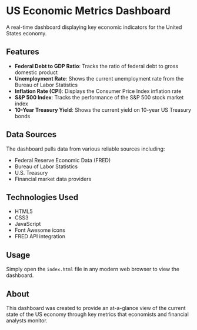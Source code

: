 # US Economic Metrics Dashboard

A real-time dashboard displaying key economic indicators for the United States economy.

## Features

- **Federal Debt to GDP Ratio**: Tracks the ratio of federal debt to gross domestic product
- **Unemployment Rate**: Shows the current unemployment rate from the Bureau of Labor Statistics
- **Inflation Rate (CPI)**: Displays the Consumer Price Index inflation rate
- **S&P 500 Index**: Tracks the performance of the S&P 500 stock market index
- **10-Year Treasury Yield**: Shows the current yield on 10-year US Treasury bonds

## Data Sources

The dashboard pulls data from various reliable sources including:
- Federal Reserve Economic Data (FRED)
- Bureau of Labor Statistics
- U.S. Treasury
- Financial market data providers

## Technologies Used

- HTML5
- CSS3
- JavaScript
- Font Awesome icons
- FRED API integration

## Usage

Simply open the `index.html` file in any modern web browser to view the dashboard.

## About

This dashboard was created to provide an at-a-glance view of the current state of the US economy through key metrics that economists and financial analysts monitor.
